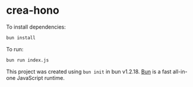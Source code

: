 # crea-hono

To install dependencies:

```bash
bun install
```

To run:

```bash
bun run index.js
```

This project was created using `bun init` in bun v1.2.18. [Bun](https://bun.sh) is a fast all-in-one JavaScript runtime.
